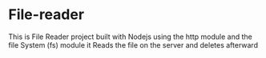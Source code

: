 # File-reader
This is File Reader project built with Nodejs using the http module and the file System (fs) module it Reads the file on the server and deletes afterward

